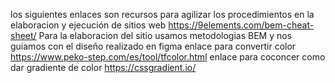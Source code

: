 los siguientes enlaces son recursos para agilizar los procedimientos en la elaboracion y ejecución de sitios web https://9elements.com/bem-cheat-sheet/
Para la elaboracion del sitio usamos metodologias BEM y nos guiamos con el diseño realizado en figma 
enlace para convertir color https://www.peko-step.com/es/tool/tfcolor.html 
enlace para coconcer como dar gradiente de color https://cssgradient.io/ 